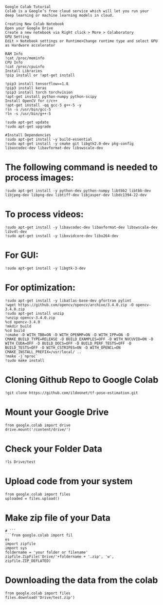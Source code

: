 #
```
Google Colab Tutorial
Colab is a Google’s free cloud service which will let you run your deep learning or machine learning models in cloud.

Creating New Colab Notebook
Open your Google Drive
Create a new notebook via Right click > More > Colaboratory
GPU Setting
Edit > Notebook settings or Runtime>Change runtime type and select GPU as Hardware accelerator

RAM Info
!cat /proc/meminfo
CPU Info
!cat /proc/cpuinfo
Install Libraries
!pip install or !apt-get install

!pip3 install tensorflow==1.8
!pip3 install keras
!pip3 install torch torchvision
!apt-get install python-numpy python-scipy
Install OpenCV for c/c++
!apt-get install -qq gcc-5 g++-5 -y
!ln -s /usr/bin/gcc-5 
!ln -s /usr/bin/g++-5 

!sudo apt-get update
!sudo apt-get upgrade

#Install Dependencies
!sudo apt-get install -y build-essential 
!sudo apt-get install -y cmake git libgtk2.0-dev pkg-config libavcodec-dev libavformat-dev libswscale-dev
```
# The following command is needed to process images:
```
!sudo apt-get install -y python-dev python-numpy libtbb2 libtbb-dev libjpeg-dev libpng-dev libtiff-dev libjasper-dev libdc1394-22-dev
```
# To process videos:
```
!sudo apt-get install -y libavcodec-dev libavformat-dev libswscale-dev libv4l-dev
!sudo apt-get install -y libxvidcore-dev libx264-dev
```
# For GUI:
```
!sudo apt-get install -y libgtk-3-dev
```
# For optimization:
```
!sudo apt-get install -y libatlas-base-dev gfortran pylint
!wget https://github.com/opencv/opencv/archive/3.4.0.zip -O opencv-3.4.0.zip
!sudo apt-get install unzip
!unzip opencv-3.4.0.zip
%cd opencv-3.4.0
!mkdir build
%cd build
!cmake -D WITH_TBB=ON -D WITH_OPENMP=ON -D WITH_IPP=ON -D CMAKE_BUILD_TYPE=RELEASE -D BUILD_EXAMPLES=OFF -D WITH_NVCUVID=ON -D WITH_CUDA=OFF -D BUILD_DOCS=OFF -D BUILD_PERF_TESTS=OFF -D BUILD_TESTS=OFF -D WITH_CSTRIPES=ON -D WITH_OPENCL=ON CMAKE_INSTALL_PREFIX=/usr/local/ ..
!make -j`nproc`
!sudo make install
```
# Cloning Github Repo to Google Colab
```
!git clone https://github.com/ildoonet/tf-pose-estimation.git
```
# Mount your Google Drive
```
from google.colab import drive
drive.mount('/content/drive/')
```
# Check your Folder Data
```
!ls Drive/test
```
# Upload code from your system
```
from google.colab import files
uploaded = files.upload()
```
# Make zip file of your Data
```
# ```
```from google.colab import fil
es
import zipfile
import sys
foldername = 'your folder or filename'
zipfile.ZipFile('Drive/'+foldername + '.zip', 'w', zipfile.ZIP_DEFLATED)
```
# Downloading the data from the colab
```
from google.colab import files
files.download('Drive/test.zip')
```
